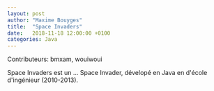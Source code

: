 ```yaml
---
layout: post
author: "Maxime Bouyges"
title:  "Space Invaders"
date:   2018-11-18 12:00:00 +0100
categories: Java
---
```

Contributeurs: bmxam, wouiwoui

Space Invaders est un ... Space Invader, dévelopé en Java en d'école d'ingénieur (2010-2013).
